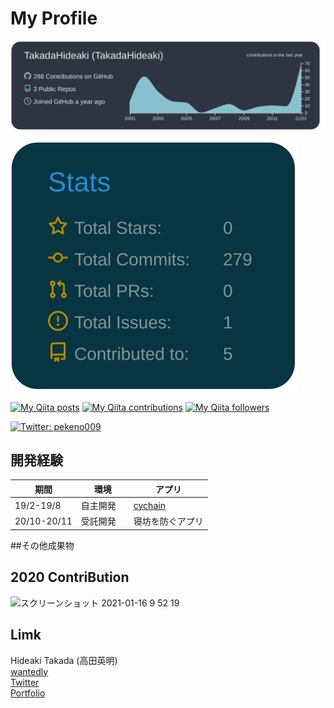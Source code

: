 # My Profile


[![](https://raw.githubusercontent.com/TakadaHideaki/TakadaHideaki/main/profile-summary-card-output/nord_dark/0-profile-details.svg)](https://github.com/vn7n24fzkq/github-profile-summary-cards)

[![](https://raw.githubusercontent.com/TakadaHideaki/TakadaHideaki/main/profile-summary-card-output/solarized_dark/3-stats.svg)](https://github.com/vn7n24fzkq/github-profile-summary-cards)




[![My Qiita posts](https://qiita-badge.apiapi.app/s/takada_007/posts.svg)](http://qiita.com/takada_007) [![My Qiita contributions](https://qiita-badge.apiapi.app/s/takada_007/contributions.svg)](http://qiita.com/takada_007) [![My Qiita followers](https://qiita-badge.apiapi.app/s/takada_007/followers.svg)](http://qiita.com/takada_007)


<p>
  <a href="https://twitter.com/HideakiTakada" target="_blank">
    <img alt="Twitter: pekeno009" src="https://img.shields.io/twitter/follow/HideakiTakada.svg?style=social" />
  </a>
</p>

## 開発経験
|  期間        |  環境　          | アプリ    |
| ----        | ----            | ----      |
|  19/2-19/8  |     自主開発    |[cychain](https://github.com/TakadaHideaki/cychain)|
|  20/10-20/11|    受託開発　|寝坊を防ぐアプリ |

##その他成果物

## 2020 ContriBution
![スクリーンショット 2021-01-16 9 52 19](https://user-images.githubusercontent.com/56917581/104792116-ad7eef00-57e0-11eb-902b-7e40938b8f05.png)


## Limk
Hideaki Takada (高田英明)  
[wantedly](https://www.wantedly.com/user/profile/edit)  
[Twitter](https://twitter.com/HideakiTakada/)  
[Portfolio](https://takadahideaki.github.io/Portfolio.github.io/)  



<!--
**TakadaHideaki/TakadaHideaki** is a ✨ _special_ ✨ repository because its `README.md` (this file) appears on your GitHub profile.



Here are some ideas to get you started:

- 🔭 I’m currently working on ...
- 🌱 I’m currently learning ...
- 👯 I’m looking to collaborate on ...
- 🤔 I’m looking for help with ...
- 💬 Ask me about ...
- 📫 How to reach me: ...
- 😄 Pronouns: ...
- ⚡ Fun fact: ...
-->
